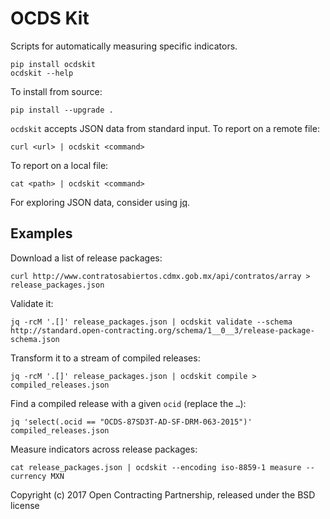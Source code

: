 # OCDS Kit

Scripts for automatically measuring specific indicators.

    pip install ocdskit
    ocdskit --help

To install from source:

    pip install --upgrade .

`ocdskit` accepts JSON data from standard input. To report on a remote file:

    curl <url> | ocdskit <command>

To report on a local file:

    cat <path> | ocdskit <command>

For exploring JSON data, consider using [jq](https://stedolan.github.io/jq/).

## Examples

Download a list of release packages:

    curl http://www.contratosabiertos.cdmx.gob.mx/api/contratos/array > release_packages.json

Validate it:

    jq -rcM '.[]' release_packages.json | ocdskit validate --schema http://standard.open-contracting.org/schema/1__0__3/release-package-schema.json

Transform it to a stream of compiled releases:

    jq -rcM '.[]' release_packages.json | ocdskit compile > compiled_releases.json

Find a compiled release with a given `ocid` (replace the `…`):

    jq 'select(.ocid == "OCDS-87SD3T-AD-SF-DRM-063-2015")' compiled_releases.json

Measure indicators across release packages:

    cat release_packages.json | ocdskit --encoding iso-8859-1 measure --currency MXN

Copyright (c) 2017 Open Contracting Partnership, released under the BSD license
